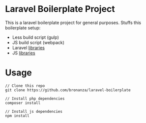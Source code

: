 # Laravel Boilerplate Project

This is a laravel boilerplate project for general purposes. Stuffs this boilerplate setup:

- Less build script (gulp)
- JS build script (webpack)
- Laravel [libraries](https://github.com/Bronanza/laravel-boilerplate/blob/master/composer.json)
- JS [libraries](https://github.com/Bronanza/laravel-boilerplate/blob/master/package.json)


# Usage

```
// Clone this repo
git clone https://github.com/bronanza/laravel-boilerplate

// Install php dependencies
composer install

// Install js dependencies
npm install
```


